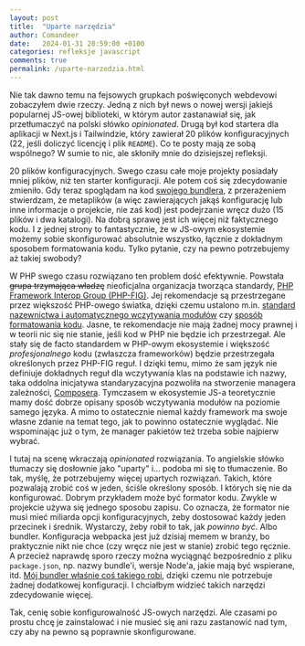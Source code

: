 ```yaml
---
layout: post
title:  "Uparte narzędzia"
author: Comandeer
date:   2024-01-31 20:59:00 +0100
categories: refleksje javascript
comments: true
permalink: /uparte-narzedzia.html
---
```


Nie tak dawno temu na fejsowych grupkach poświęconych webdevowi zobaczyłem dwie rzeczy. Jedną z nich był news o nowej wersji jakiejś popularnej JS-owej biblioteki, w którym autor zastanawiał się, jak przetłumaczyć na polski słówko <i lang="en">opinionated</i>. Drugą był kod startera dla aplikacji w Next.js i Tailwindzie, który zawierał 20 plików konfiguracyjnych (22, jeśli doliczyć licencję i plik `README`). Co te posty mają ze sobą wspólnego? W sumie to nic, ale skłoniły mnie do dzisiejszej refleksji.

20 plików konfiguracyjnych. Swego czasu całe moje projekty posiadały mniej plików, niż ten starter konfiguracji. Ale potem coś się zdecydowanie zmieniło. Gdy teraz spoglądam na kod [swojego bundlera](https://github.com/Comandeer/rollup-lib-bundler), z przerażeniem stwierdzam, że metaplików (a więc zawierających jakąś konfigurację lub inne informacje o projekcie, nie zaś kod) jest podejrzanie wręcz dużo (15 plików i dwa katalogi). Na dobrą sprawę jest ich więcej niż faktycznego kodu. I z jednej strony to fantastycznie, że w JS-owym ekosystemie możemy sobie skonfigurować absolutnie wszystko, łącznie z dokładnym sposobem formatowania kodu. Tylko pytanie, czy na pewno potrzebujemy aż takiej swobody?

W PHP swego czasu rozwiązano ten problem dość efektywnie. Powstała ~~grupa trzymająca władzę~~ nieoficjalna organizacja tworząca standardy, [PHP Framework Interop Group (PHP-FIG)](https://www.php-fig.org/). Jej rekomendacje są przestrzegane przez większość PHP-owego światka, dzięki czemu ustalono m.in. [standard nazewnictwa i automatycznego wczytywania modułów](https://www.php-fig.org/psr/psr-4/) czy [sposób formatowania kodu](https://www.php-fig.org/psr/psr-12/). Jasne, te rekomendacje nie mają żadnej mocy prawnej i w teorii nic się nie stanie, jeśli kod w PHP nie będzie ich przestrzegał. Ale stały się de facto standardem w PHP-owym ekosystemie i większość _profesjonalnego_ kodu (zwłaszcza frameworków) będzie przestrzegała określonych przez PHP-FIG reguł. I dzięki temu, mimo że sam język nie definiuje dokładnych reguł dla wczytywania klas na podstawie ich nazwy, taka oddolna inicjatywa standaryzacyjna pozwoliła na stworzenie managera zależności, [Composera](https://getcomposer.org/). Tymczasem w ekosystemie JS-a teoretycznie mamy dość dobrze opisany sposób wczytywania modułów na poziomie samego języka. A mimo to ostatecznie niemal każdy framework ma swoje własne zdanie na temat tego, jak to powinno ostatecznie wyglądać. Nie wspominając już o tym, że manager pakietów też trzeba sobie najpierw wybrać.

I tutaj na scenę wkraczają <i lang="en">opinionated</i> rozwiązania. To angielskie słówko tłumaczy się dosłownie jako "uparty" i… podoba mi się to tłumaczenie. Bo tak, myślę, że potrzebujemy więcej upartych rozwiązań. Takich, które pozwalają zrobić coś w jeden, ściśle określony sposób. I których się nie da konfigurować. Dobrym przykładem może być formator kodu. Zwykle w projekcie używa się jednego sposobu zapisu. Co oznacza, że formator nie musi mieć miliarda opcji konfiguracyjnych, żeby dostosować każdy jeden przecinek i średnik. Wystarczy, żeby robił to tak, jak _powinno być_. Albo bundler. Konfiguracja webpacka jest już dzisiaj memem w branży, bo praktycznie nikt nie chce (czy wręcz nie jest w stanie) zrobić tego ręcznie. A przecież naprawdę sporo rzeczy można wyciągnąć bezpośrednio z pliku `package.json`, np. nazwy bundle'i, wersje Node'a, jakie mają być wspierane, itd. [Mój bundler właśnie coś takiego robi](https://github.com/Comandeer/rollup-lib-bundler#how-does-it-work), dzięki czemu nie potrzebuje żadnej dodatkowej konfiguracji. I chciałbym widzieć takich narzędzi zdecydowanie więcej.

Tak, cenię sobie konfigurowalność JS-owych narzędzi. Ale czasami po prostu chcę je zainstalować i nie musieć się ani razu zastanowić nad tym, czy aby na pewno są poprawnie skonfigurowane.
